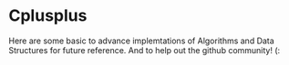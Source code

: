 # Cplusplus

Here are some basic to advance implemtations of Algorithms and Data Structures for future reference.
And to help out the github community! (:
